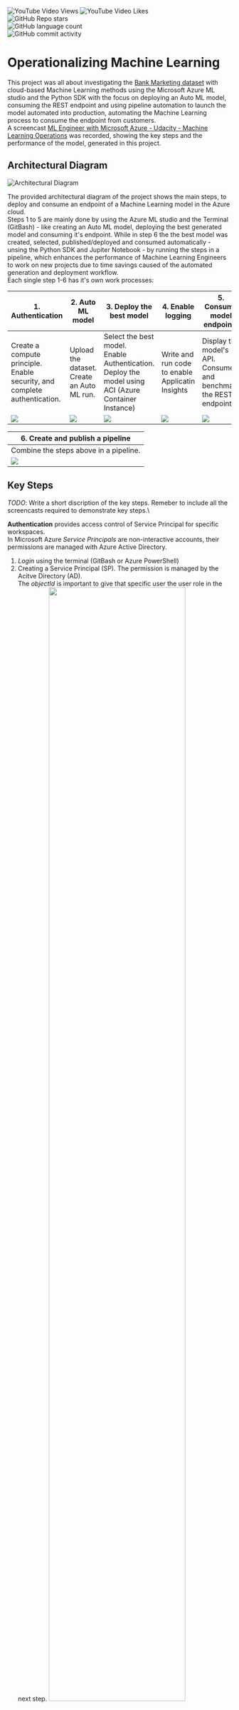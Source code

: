 ![YouTube Video Views](https://img.shields.io/youtube/views/ntwpQAADKUk?style=social)       ![YouTube Video Likes](https://img.shields.io/youtube/likes/ntwpQAADKUk?style=social) \
![GitHub Repo stars](https://img.shields.io/github/stars/Daniel-car1/nd00333_AZMLND_C2-master?style=social) \
![GitHub language count](https://img.shields.io/github/languages/count/Daniel-car1/nd00333_AZMLND_C2-master) \
![GitHub commit activity](https://img.shields.io/github/commit-activity/m/Daniel-car1/nd00333_AZMLND_C2-master?style=flat-square)


# Operationalizing Machine Learning

This project was all about investigating the [Bank Marketing dataset](https://automlsamplenotebookdata.blob.core.windows.net/automl-sample-notebook-data/bankmarketing_train.csv) with cloud-based Machine Learning methods using the Microsoft Azure ML studio and the Python SDK with the focus on deploying an Auto ML model, consuming the REST endpoint and using pipeline automation to launch the model automated into production, automating the Machine Learning process to consume the endpoint from customers. \
A screencast [ML Engineer with Microsoft Azure - Udacity - Machine Learning Operations](https://www.youtube.com/watch?v=ntwpQAADKUk) was recorded, showing the key steps and the performance of the model, generated in this project.


## Architectural Diagram

![Architectural Diagram](https://github.com/Daniel-car1/nd00333_AZMLND_C2-master/blob/master/starter_files/Images/project_flow/overview.png) 

The provided architectural diagram of the project shows the main steps, to deploy and consume an endpoint of a Machine Learning model in the Azure cloud. \
Steps 1 to 5 are mainly done by using the Azure ML studio and the Terminal (GitBash) - like creating an Auto ML model, deploying the best generated model and consuming it's endpoint. While in step 6 the the best model was created, selected, published/deployed and consumed automatically - unsing the Python SDK and Jupiter Notebook - by running the steps in a pipeline, which enhances the performance of Machine Learning Engineers to work on new projects due to time savings caused of the automated generation and deployment workflow.  \
Each single step 1-6 has it's own work processes:


| 1. Authentication | 2. Auto ML model | 3. Deploy the best model | 4. Enable logging | 5. Consume model endpoints |
| --- | --- | --- | --- | --- |
| Create a compute principle. <br /> Enable security, and complete authentication. | Upload the dataset. <br /> Create an Auto ML run. | Select the best model. <br /> Enable Authentication. <br /> Deploy the model using ACI (Azure Container Instance) | Write and run code to enable Applicatin Insights | Display the model's API. <br /> Consume and benchmark the REST endpoint. |
| ![](https://github.com/Daniel-car1/nd00333_AZMLND_C2-master/blob/master/starter_files/Images/project_flow/Authentication.PNG) | ![](https://github.com/Daniel-car1/nd00333_AZMLND_C2-master/blob/master/starter_files/Images/project_flow/AutoMLmodel.PNG) | ![](https://github.com/Daniel-car1/nd00333_AZMLND_C2-master/blob/master/starter_files/Images/project_flow/deploy%20model.PNG) | ![](https://github.com/Daniel-car1/nd00333_AZMLND_C2-master/blob/master/starter_files/Images/project_flow/enable%20logging.PNG) | ![](https://github.com/Daniel-car1/nd00333_AZMLND_C2-master/blob/master/starter_files/Images/project_flow/consume%20endpoint.PNG) | \


| 6. Create and publish a pipeline |
| --- |
| Combine the steps above in a pipeline. |
| ![](https://github.com/Daniel-car1/nd00333_AZMLND_C2-master/blob/master/starter_files/Images/project_flow/create%20and%20publish%20a%20pipeline.png) |


## Key Steps
*TODO*: Write a short discription of the key steps. Remeber to include all the screencasts required to demonstrate key steps.\ 

**Authentication** provides access control of Service Principal for specific workspaces. \
In Microsoft Azure *Service Principals* are non-interactive accounts, their permissions are managed with Azure Active Directory. 
1. *Login* using the terminal (GitBash or Azure PowerShell)
2. Creating a Service Principal (SP). The permission is managed by the Acitve Directory (AD). <br/> The *objectId* is important to give that specific user the user role in the next step. <img src="https://github.com/Daniel-car1/nd00333_AZMLND_C2-master/blob/master/starter_files/Images/1_Authentication/3.PNG" height="80%" width="80%"> <br/>
3. Share the workspace. The user got the user role of an owner. <br/> (Note: Note: All steps were performeded in the provided VM, which causes an error due to nonexistent user rights.) <img src="https://github.com/Daniel-car1/nd00333_AZMLND_C2-master/blob/master/starter_files/Images/1_Authentication/4.PNG"> <br/>

<br/> <br/>

**Automated ML Experiment** generates the best model fitted to the database input. \
1. Upload the Bankmarketing dataset - a tabular dataset - to ML Studio, making it a available for ML projects. <br/> <img src="https://github.com/Daniel-car1/nd00333_AZMLND_C2-master/blob/master/starter_files/Images/2_Automated_ML_Experiment/1.PNG"> <br/>
2. Crate and run a Auto ML experiment using Classification. <br/> The completed Automated ML Run 1 (bank-automl > Run 1) took less than 22 minutes in total and generated a best model algorithm *VotingEnsemble* with an AUC_weighted of 0.94768.  <br/> <img src="https://github.com/Daniel-car1/nd00333_AZMLND_C2-master/blob/master/starter_files/Images/2_Automated_ML_Experiment/4.PNG"> <br/>
3. Select the best model, after the Auto ML run ins completed. <br/> Voting Ensemble was the last run (66) of the classification task. <br/> <img src="https://github.com/Daniel-car1/nd00333_AZMLND_C2-master/blob/master/starter_files/Images/2_Automated_ML_Experiment/7.PNG"> <br/>

<br/> <br/>

**Deploy the best model**.
1. Select *VotingEnsemble*
2. Deploy *VotingEnsemble* using Azure Container Instance (ACI) and enable Authentication. <br/> <img src="https://github.com/Daniel-car1/nd00333_AZMLND_C2-master/blob/master/starter_files/Images/3_Deploy_the_best_model/1.PNG"> <br/>

<br/> <br/>

**Enable Looging** <br/>
In the previous step, VotingEnsemble was deployed. To retrieve logs, Applicatin Insights has to be enabled. Which can be done in Azure Studio by setting a checkbox or using the Azure Python SDK.
1. Enable Application Insights says 'true'.  <br/> Consuming the [*Application Insights url*](https://github.com/Daniel-car1/nd00333_AZMLND_C2-master/blob/master/starter_files/Images/4_Enable_Application_Insights/3.PNG) leads to a statistical overview of *Failed requests*, *Server response time* and *Server requets* which can be can be evaluated in much more detail like Smart Detection, Live metrics, Failures, Performance, etc.  <br/> <img src="https://github.com/Daniel-car1/nd00333_AZMLND_C2-master/blob/master/starter_files/Images/4_Enable_Application_Insights/2.PNG"> <br/>
2. Retrieve the logs, like:  <br/>
    - Listing ip and port
    - Initializing logger
    - Swagger GET methods etc.
<br/> <img src="https://github.com/Daniel-car1/nd00333_AZMLND_C2-master/blob/master/starter_files/Images/4_Enable_Application_Insights/1.PNG"> <br/>

<br/> <br/>

**Swagger Documentation** <br/>
The in Azure deployed model provides a Swagger JSON file, which contains information about methods and the schema which has to be used to consume the REST endpoint of the ML model. Swagger provides a service called Swagger-UI which allows to explore the Swagger JSON file in a user friendly way. <br/> Therefore the latest Swagger-UI Docker image has to run, follow after:  
1. Download the swagger.json file from the endpoint section.
2. Interact with the swagger instance running with the documentation for the HTTP API of the model. Running on localhost.
3. Display the contents of the API for the model.  <br/> The terminals show the executed scripts, which make it possible to consume the downloaded in swagger.json file in the Swagger-UI. Interaction between a service and the deployed model is done via the REST API exchanging JSON documents. Here the API specification for the Azure Machine Learning service 'automl-bank-deploy' has version 1.0. The Schemes are presented in HTTPS and the API methods are GET (displays the health status of the API) and POST, the interaction method.
<br/> <img src="https://github.com/Daniel-car1/nd00333_AZMLND_C2-master/blob/master/starter_files/Images/5_Swagger_Documentaion/7.PNG"> <br/>
The POST requests expects a JSON object as payload for executing the real-time machine learning service.
<br/> <img src="https://github.com/Daniel-car1/nd00333_AZMLND_C2-master/blob/master/starter_files/Images/5_Swagger_Documentaion/2.PNG"> <br/>

<br/> <br/>

**Consume Model Endpoints** <br/>
In the previous step 'Swagger Documentation' the methods and payloads interacting with the deployed Auto ML model was progressed. Using these information, consumption of the model's REST endpoint, can be progressed.
1. Select the scoring uri (= REST endpoint) of the automl-bank-deploy model, this is the target of the POST request.
2. Because authentication is necessary and the model is deployed as a ACI, 'using key' is the authentication type. There fore select the Primary key.
3. Construct a JSON data object using the schema obtained before. Here two requestas of a very young (17 years old) and a very old (87 years old) person were produced.
4. POST request the JSON object.
5. Obtain the resonse JSON object. <br/>
      - {"result": ["no", "no]} 
      - Both requests were denied.
<br/> <img src="https://github.com/Daniel-car1/nd00333_AZMLND_C2-master/blob/master/starter_files/Images/6_Consume_Model_Endpoints_and_Benchmark/2.PNG"> <br/>

<br/> <br/>

**Benchmark Model Endpoints** using Apache bench, an open source benchmark tool for load-testing the deployed Machine Learning model. Load-testing a model is done by sending an amount of POST requests to the model's API and measure it's performance like, *failed requests*, *Time taken for tests*, etc. If a request failed because of a too long taken time for a test, the performance of the compute target may have to be increased. <br/>
The model successfully passed the benchmark test. <br/>
1. Update the benchmark script.
2. Run the scripts against the HTTP API using the authentication keys to retrieve performance results.


| Starting the benchmark script | Final logs | Statistics in detail |
| --- | --- | --- |
| Request and first responses. | Last response with code 200 OK and statisticas. | Details of the benchmark metrics. <br/> - Time taken for tests: 1.705 seconds <br/> - Complete requests: 10 <br/> - **Failed requests: 0** |
| ![](https://github.com/Daniel-car1/nd00333_AZMLND_C2-master/blob/master/starter_files/Images/6_Consume_Model_Endpoints_and_Benchmark/3.PNG) | ![](https://github.com/Daniel-car1/nd00333_AZMLND_C2-master/blob/master/starter_files/Images/6_Consume_Model_Endpoints_and_Benchmark/4.PNG) | ![](https://github.com/Daniel-car1/nd00333_AZMLND_C2-master/blob/master/starter_files/Images/6_Consume_Model_Endpoints_and_Benchmark/5.PNG) | 

<br/> <br/>

**Create, Publish and Consume a Pipeline** using Jupyter Notebook. \ 
Automating the ML workflow to create, publish and consume a Machine Learning model using pipeline mechanism in Azure ML leads to the following: <br/>
1. Pipeline has been created.
<br/> <img src="https://github.com/Daniel-car1/nd00333_AZMLND_C2-master/blob/master/starter_files/Images/7_Create_Publish_Consume_Pipeline/6.PNG"> <br/>
2. Pipeline Endpoint has been created.
<br/> <img src="https://github.com/Daniel-car1/nd00333_AZMLND_C2-master/blob/master/starter_files/Images/7_Create_Publish_Consume_Pipeline/10.PNG"> <br/>
3. The Bankmarketing dataset with the AutoML module. 
<br/> <img src="https://github.com/Daniel-car1/nd00333_AZMLND_C2-master/blob/master/starter_files/Images/7_Create_Publish_Consume_Pipeline/1.PNG"> <br/>
4. In the 'Published Pipeline overview' the REST endpoint is shown and the status of ACTIVE.
<br/> <img src="https://github.com/Daniel-car1/nd00333_AZMLND_C2-master/blob/master/starter_files/Images/7_Create_Publish_Consume_Pipeline/3.PNG"> <br/>
5. Jupyter Notebook, shows the step runs using the 'Use RunDetailsWidget'.
<br/> <img src="https://github.com/Daniel-car1/nd00333_AZMLND_C2-master/blob/master/starter_files/Images/7_Create_Publish_Consume_Pipeline/4.PNG"> <br/>
<br/> <img src="https://github.com/Daniel-car1/nd00333_AZMLND_C2-master/blob/master/starter_files/Images/7_Create_Publish_Consume_Pipeline/5.PNG"> <br/>
6. In ML stuido, the scheduled run is shown. The total run of the Jupyter Notebook took 1.5 hours.
<br/> <img src="https://github.com/Daniel-car1/nd00333_AZMLND_C2-master/blob/master/starter_files/Images/7_Create_Publish_Consume_Pipeline/10.PNG"> <br/>

<br/> 
The focus of that project was understanding the ML automation process using pipelines, with all additional tasks and steps.
<br/>

## Screen Recording
See the project in action on my youtube channel [ML Engineer with Microsoft Azure - Udacity - Machine Learning Operations](https://www.youtube.com/watch?v=ntwpQAADKUk) and don't forget to give me a like.

## Standout Suggestions
The optional items about load-testing the endpoint was done an documented detailed in the section *Benchmark Model Endpoints*.

## Future Improvements
- Expanding the script, using a Parallel Run Step in a pipeline.
- Test a local (Docker) container with a downloaded model.
- Export the best best model to ONNX.

## Sources
[Udacity - Machine Learning Engineer for Microsoft Azure](https://www.udacity.com/course/machine-learning-engineer-for-microsoft-azure-nanodegree--nd00333)\
[Azure Machine Learning documentation](https://docs.microsoft.com/en-us/azure/machine-learning/)\
[Authentication in MS Azure using SP ](https://docs.microsoft.com/en-us/powershell/azure/authenticate-azureps?view=azps-5.4.0)\
[Azure machine Learning SDK - MLOps](https://docs.microsoft.com/en-us/azure/machine-learning/how-to-create-machine-learning-pipelines)\ 
[Swagger API Development](https://swagger.io/)\ 
[Apache HTTP server benchmarking tool](http://httpd.apache.org/docs/2.4/programs/ab.html)\ 
[Jupyter Notebook](https://jupyter.org/)


